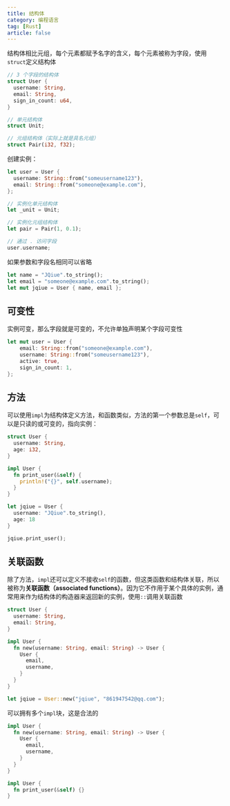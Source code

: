 ```yaml
---
title: 结构体
category: 编程语言
tag: [Rust]
article: false
---
```


结构体相比元组，每个元素都赋予名字的含义，每个元素被称为字段，使用`struct`定义结构体

```rust
// 3 个字段的结构体
struct User {
  username: String,
  email: String,
  sign_in_count: u64,
}

// 单元结构体
struct Unit;

// 元组结构体（实际上就是具名元组）
struct Pair(i32, f32);
```

创建实例：

```rust
let user = User {
  username: String::from("someusername123"),
  email: String::from("someone@example.com"),
};

// 实例化单元结构体
let _unit = Unit;

// 实例化元组结构体
let pair = Pair(1, 0.1);

// 通过 . 访问字段
user.username;
```

如果参数和字段名相同可以省略

```rust
let name = "JQiue".to_string();
let email = "someone@example.com".to_string();
let mut jqiue = User { name, email };
```

## 可变性

实例可变，那么字段就是可变的，不允许单独声明某个字段可变性

```rust
let mut user = User {
    email: String::from("someone@example.com"),
    username: String::from("someusername123"),
    active: true,
    sign_in_count: 1,
};
```

## 方法

可以使用`impl`为结构体定义方法，和函数类似，方法的第一个参数总是`self`，可以是只读的或可变的，指向实例：

```rust
struct User {
  username: String,
  age: i32,
}

impl User {
  fn print_user(&self) {
    println!("{}", self.username);
  }
}

let jqiue = User {
  username: "JQiue".to_string(),
  age: 18
}

jqiue.print_user();
```

## 关联函数

除了方法，`impl`还可以定义不接收`self`的函数，但这类函数和结构体关联，所以被称为**关联函数（associated functions）**。因为它不作用于某个具体的实例，通常用来作为结构体的构造器来返回新的实例，使用`::`调用关联函数

```rust
struct User {
  username: String,
  email: String,
}

impl User {
  fn new(username: String, email: String) -> User {
    User {
      email,
      username,
    }
  }
}

let jqiue = User::new("jqiue", "861947542@qq.com");
```

可以拥有多个`impl`块，这是合法的

```rust
impl User {
  fn new(username: String, email: String) -> User {
    User {
      email,
      username,
    }
  }
}

impl User {
  fn print_user(&self) {}
}
```
